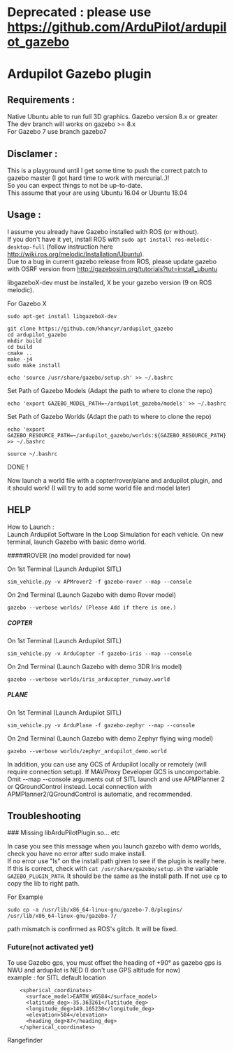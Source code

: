 # Deprecated : please use https://github.com/ArduPilot/ardupilot_gazebo

# Ardupilot Gazebo plugin 

## Requirements :
Native Ubuntu able to run full 3D graphics.
Gazebo version 8.x or greater
The dev branch will works on gazebo >= 8.x  
For Gazebo 7 use branch gazebo7

## Disclamer : 
This is a playground until I get some time to push the correct patch to gazebo master (I got hard time to work with mercurial..)!  
So you can expect things to not be up-to-date.  
This assume that your are using Ubuntu 16.04 or Ubuntu 18.04

## Usage :
I assume you already have Gazebo installed with ROS (or without).  
If you don't have it yet, install ROS with `sudo apt install ros-melodic-desktop-full`
(follow instruction here http://wiki.ros.org/melodic/Installation/Ubuntu).  
Due to a bug in current gazebo release from ROS, please update gazebo with OSRF version from http://gazebosim.org/tutorials?tut=install_ubuntu

libgazeboX-dev must be installed, X be your gazebo version (9 on ROS melodic).

For Gazebo X
````
sudo apt-get install libgazeboX-dev
````

````
git clone https://github.com/khancyr/ardupilot_gazebo
cd ardupilot_gazebo
mkdir build
cd build
cmake ..
make -j4
sudo make install
````

````
echo 'source /usr/share/gazebo/setup.sh' >> ~/.bashrc
````

Set Path of Gazebo Models (Adapt the path to where to clone the repo)
````
echo 'export GAZEBO_MODEL_PATH=~/ardupilot_gazebo/models' >> ~/.bashrc
````

Set Path of Gazebo Worlds (Adapt the path to where to clone the repo)
````
echo 'export GAZEBO_RESOURCE_PATH=~/ardupilot_gazebo/worlds:${GAZEBO_RESOURCE_PATH}' >> ~/.bashrc
````

````
source ~/.bashrc
````

DONE !

Now launch a world file with a copter/rover/plane and ardupilot plugin, and it should work! 
(I will try to add some world file and model later)

## HELP

How to Launch :  
Launch Ardupilot Software In the Loop Simulation for each vehicle.
On new terminal, launch Gazebo with basic demo world.

#####ROVER (no model provided for now)

On 1st Terminal (Launch Ardupilot SITL)
````
sim_vehicle.py -v APMrover2 -f gazebo-rover --map --console
````

On 2nd Terminal (Launch Gazebo with demo Rover model)
````
gazebo --verbose worlds/ (Please Add if there is one.)
````

##### COPTER

On 1st Terminal (Launch Ardupilot SITL)
````
sim_vehicle.py -v ArduCopter -f gazebo-iris --map --console
````

On 2nd Terminal (Launch Gazebo with demo 3DR Iris model)
````
gazebo --verbose worlds/iris_arducopter_runway.world
````

##### PLANE

On 1st Terminal (Launch Ardupilot SITL)
````
sim_vehicle.py -v ArduPlane -f gazebo-zephyr --map --console
````

On 2nd Terminal (Launch Gazebo with demo Zephyr flying wing model)
````
gazebo --verbose worlds/zephyr_ardupilot_demo.world
````

In addition, you can use any GCS of Ardupilot locally or remotely (will require connection setup).
If MAVProxy Developer GCS is uncomportable. Omit --map --console arguments out of SITL launch and use APMPlanner 2 or QGroundControl instead.
Local connection with APMPlanner2/QGroundControl is automatic, and recommended.

## Troubleshooting

### Missing libArduPilotPlugin.so... etc 

In case you see this message when you launch gazebo with demo worlds, check you have no error after sudo make install.  
If no error use "ls" on the install path given to see if the plugin is really here.  
If this is correct, check with `cat /usr/share/gazebo/setup.sh` the variable `GAZEBO_PLUGIN_PATH`. It should be the same as the install path. If not use `cp` to copy the lib to right path. 

For Example

````
sudo cp -a /usr/lib/x86_64-linux-gnu/gazebo-7.0/plugins/ /usr/lib/x86_64-linux-gnu/gazebo-7/
````

path mismatch is confirmed as ROS's glitch. It will be fixed.

### Future(not activated yet)
To use Gazebo gps, you must offset the heading of +90° as gazebo gps is NWU and ardupilot is NED 
(I don't use GPS altitude for now)  
example : for SITL default location
````
    <spherical_coordinates>
      <surface_model>EARTH_WGS84</surface_model>
      <latitude_deg>-35.363261</latitude_deg>
      <longitude_deg>149.165230</longitude_deg>
      <elevation>584</elevation>
      <heading_deg>87</heading_deg>
    </spherical_coordinates>
````
Rangefinder
